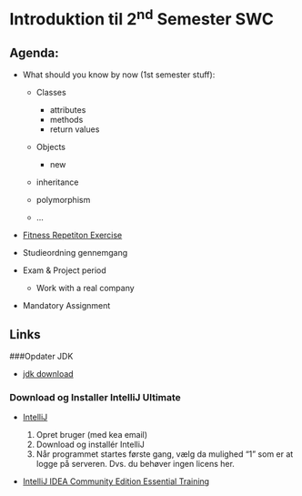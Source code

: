 # Introduktion til 2<sup>nd</sup> Semester SWC
## Agenda:
* What should you know by now (1st semester stuff): 
  * Classes
    * attributes
    * methods
    * return values 
  * Objects
    * new
  
  * inheritance 
  * polymorphism
  * …

* [Fitness Repetiton Exercise](https://github.com/StudentsAdministration/01_fitness_repetition_exercise)

* Studieordning gennemgang    

* Exam & Project period
	* Work with a real company

* Mandatory Assignment



## Links
###Opdater JDK    

* [jdk download](http://www.java.oracle.com)

### Download og Installer IntelliJ Ultimate    

* [IntelliJ](https://www.jetbrains.com/estore/students/)
	1. Opret bruger (med kea email)
	2. Download og installér IntelliJ 
	3. Når programmet startes første gang, vælg da mulighed “1” som er at logge på serveren. Dvs. du behøver ingen licens her.


* [IntelliJ IDEA Community Edition Essential Training](https://www.lynda.com/Java-tutorials/Welcome/486759/606148-4.html)

